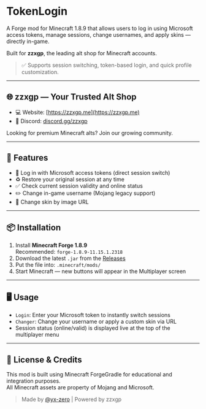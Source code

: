# TokenLogin

A Forge mod for Minecraft 1.8.9 that allows users to log in using Microsoft access tokens, manage sessions, change usernames, and apply skins — directly in-game.

Built for **zzxgp**, the leading alt shop for Minecraft accounts.

> ✅ Supports session switching, token-based login, and quick profile customization.

---

## 🌐 zzxgp — Your Trusted Alt Shop

- 💻 Website: [https://zzxgp.me](https://zzxgp.me)
- 💬 Discord: [discord.gg/zzxgp](https://discord.gg/zzxgp)

Looking for premium Minecraft alts? Join our growing community.

---

## 🔧 Features

- 🔑 Log in with Microsoft access tokens (direct session switch)
- ♻️ Restore your original session at any time
- ✅ Check current session validity and online status
- ✏️ Change in-game username (Mojang legacy support)
- 🎨 Change skin by image URL

---

## 📦 Installation

1. Install **Minecraft Forge 1.8.9**  
   Recommended: `forge-1.8.9-11.15.1.2318`
2. Download the latest `.jar` from the [Releases](https://github.com/yx-zero/tokenlogin/releases)
3. Put the file into:  `.minecraft/mods/`
4. Start Minecraft — new buttons will appear in the Multiplayer screen

---

## 🖥️ Usage

- `Login`: Enter your Microsoft token to instantly switch sessions
- `Changer`: Change your username or apply a custom skin via URL
- Session status (online/valid) is displayed live at the top of the multiplayer menu

---

## 📄 License & Credits

This mod is built using Minecraft ForgeGradle for educational and integration purposes.  
All Minecraft assets are property of Mojang and Microsoft.

> Made by [@yx-zero](https://github.com/yx-zero) | Powered by zzxgp
